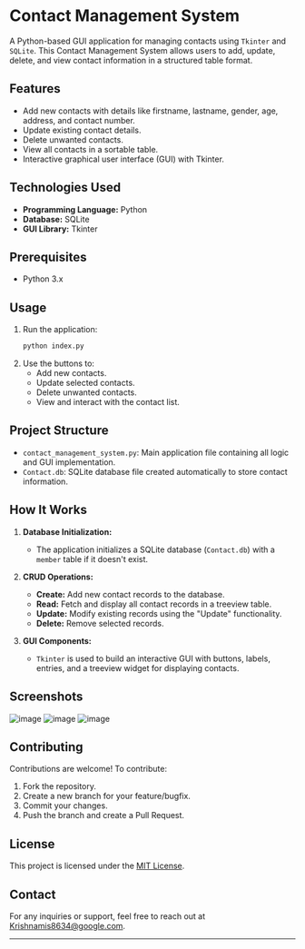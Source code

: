 # Contact Management System

A Python-based GUI application for managing contacts using `Tkinter` and `SQLite`. This Contact Management System allows users to add, update, delete, and view contact information in a structured table format.

## Features

- Add new contacts with details like firstname, lastname, gender, age, address, and contact number.
- Update existing contact details.
- Delete unwanted contacts.
- View all contacts in a sortable table.
- Interactive graphical user interface (GUI) with Tkinter.

## Technologies Used

- **Programming Language:** Python
- **Database:** SQLite
- **GUI Library:** Tkinter

## Prerequisites

- Python 3.x

## Usage

1. Run the application:
   ```bash
   python index.py
   ```
2. Use the buttons to:
   - Add new contacts.
   - Update selected contacts.
   - Delete unwanted contacts.
   - View and interact with the contact list.

## Project Structure

- `contact_management_system.py`: Main application file containing all logic and GUI implementation.
- `Contact.db`: SQLite database file created automatically to store contact information.

## How It Works

1. **Database Initialization:**
   - The application initializes a SQLite database (`Contact.db`) with a `member` table if it doesn't exist.

2. **CRUD Operations:**
   - **Create:** Add new contact records to the database.
   - **Read:** Fetch and display all contact records in a treeview table.
   - **Update:** Modify existing records using the "Update" functionality.
   - **Delete:** Remove selected records.

3. **GUI Components:**
   - `Tkinter` is used to build an interactive GUI with buttons, labels, entries, and a treeview widget for displaying contacts.

## Screenshots

![image](https://github.com/user-attachments/assets/e932351a-09e7-4919-8998-659d6c1587ff)
![image](https://github.com/user-attachments/assets/1025c2a5-8248-4adc-bf2b-c97f1e6a8993)
![image](https://github.com/user-attachments/assets/839a4ecf-6316-4859-a269-c62b2d06c999)


## Contributing

Contributions are welcome! To contribute:

1. Fork the repository.
2. Create a new branch for your feature/bugfix.
3. Commit your changes.
4. Push the branch and create a Pull Request.

## License

This project is licensed under the [MIT License](LICENSE).

## Contact

For any inquiries or support, feel free to reach out at [Krishnamis8634@google.com](mailto:your-Krishnamis8634@gmail.com).

---

